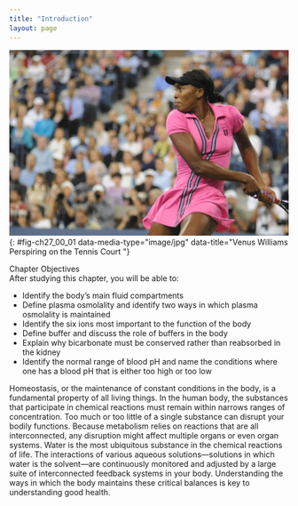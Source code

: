 ```yaml
---
title: "Introduction"
layout: page
---
```



<?cnx.eoc class="summary" title="Chapter Review"?>

<?cnx.eoc class="interactive-exercise" title="Interactive Link Questions"?>

<?cnx.eoc class="multiple-choice" title="Review Questions" ?>

<?cnx.eoc class="free-response" title="Critical Thinking Questions"?>

 ![This is a photo of Venus Williams, the famous tennis player, executing a hard tennis swing.](../resources/Venus_at_us_open_2009.jpg "The body has critically important mechanisms for balancing the intake and output of bodily fluids. An athlete must continuously replace the water and electrolytes lost in sweat. (credit: &#x201C;Edwin Martinez1&#x201D;/Wikimedia Commons)"){: #fig-ch27_00_01 data-media-type="image/jpg" data-title="Venus Williams Perspiring on the Tennis Court "}

<div data-type="note" class="chapter-objectives" markdown="1">
<div data-type="title">
Chapter Objectives
</div>
After studying this chapter, you will be able to:

* Identify the body’s main fluid compartments
* Define plasma osmolality and identify two ways in which plasma osmolality is maintained
* Identify the six ions most important to the function of the body
* Define buffer and discuss the role of buffers in the body
* Explain why bicarbonate must be conserved rather than reabsorbed in the kidney
* Identify the normal range of blood pH and name the conditions where one has a blood pH that is either too high or too low

</div>

Homeostasis, or the maintenance of constant conditions in the body, is a fundamental property of all living things. In the human body, the substances that participate in chemical reactions must remain within narrows ranges of concentration. Too much or too little of a single substance can disrupt your bodily functions. Because metabolism relies on reactions that are all interconnected, any disruption might affect multiple organs or even organ systems. Water is the most ubiquitous substance in the chemical reactions of life. The interactions of various aqueous solutions—solutions in which water is the solvent—are continuously monitored and adjusted by a large suite of interconnected feedback systems in your body. Understanding the ways in which the body maintains these critical balances is key to understanding good health.

